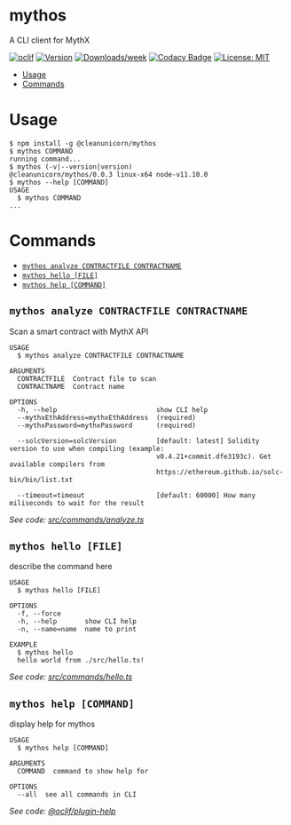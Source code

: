 mythos
======

A CLI client for MythX

[![oclif](https://img.shields.io/badge/cli-oclif-brightgreen.svg)](https://oclif.io)
[![Version](https://img.shields.io/npm/v/@cleanunicorn/mythos.svg)](https://npmjs.org/package/mythos)
[![Downloads/week](https://img.shields.io/npm/dw/mythos.svg)](https://npmjs.org/package/mythos)
[![Codacy Badge](https://api.codacy.com/project/badge/Grade/4388201afa8745d2a70b77a3a2b5b03a)](https://www.codacy.com?utm_source=github.com&amp;utm_medium=referral&amp;utm_content=cleanunicorn/mythos&amp;utm_campaign=Badge_Grade)
[![License: MIT](https://img.shields.io/badge/License-MIT-blue.svg)](https://opensource.org/licenses/MIT)

<!-- toc -->
* [Usage](#usage)
* [Commands](#commands)
<!-- tocstop -->
# Usage
<!-- usage -->
```sh-session
$ npm install -g @cleanunicorn/mythos
$ mythos COMMAND
running command...
$ mythos (-v|--version|version)
@cleanunicorn/mythos/0.0.3 linux-x64 node-v11.10.0
$ mythos --help [COMMAND]
USAGE
  $ mythos COMMAND
...
```
<!-- usagestop -->
# Commands
<!-- commands -->
* [`mythos analyze CONTRACTFILE CONTRACTNAME`](#mythos-analyze-contractfile-contractname)
* [`mythos hello [FILE]`](#mythos-hello-file)
* [`mythos help [COMMAND]`](#mythos-help-command)

## `mythos analyze CONTRACTFILE CONTRACTNAME`

Scan a smart contract with MythX API

```
USAGE
  $ mythos analyze CONTRACTFILE CONTRACTNAME

ARGUMENTS
  CONTRACTFILE  Contract file to scan
  CONTRACTNAME  Contract name

OPTIONS
  -h, --help                         show CLI help
  --mythxEthAddress=mythxEthAddress  (required)
  --mythxPassword=mythxPassword      (required)

  --solcVersion=solcVersion          [default: latest] Solidity version to use when compiling (example:
                                     v0.4.21+commit.dfe3193c). Get available compilers from
                                     https://ethereum.github.io/solc-bin/bin/list.txt

  --timeout=timeout                  [default: 60000] How many miliseconds to wait for the result
```

_See code: [src/commands/analyze.ts](https://github.com/cleanunicorn/mythos/blob/v0.0.3/src/commands/analyze.ts)_

## `mythos hello [FILE]`

describe the command here

```
USAGE
  $ mythos hello [FILE]

OPTIONS
  -f, --force
  -h, --help       show CLI help
  -n, --name=name  name to print

EXAMPLE
  $ mythos hello
  hello world from ./src/hello.ts!
```

_See code: [src/commands/hello.ts](https://github.com/cleanunicorn/mythos/blob/v0.0.3/src/commands/hello.ts)_

## `mythos help [COMMAND]`

display help for mythos

```
USAGE
  $ mythos help [COMMAND]

ARGUMENTS
  COMMAND  command to show help for

OPTIONS
  --all  see all commands in CLI
```

_See code: [@oclif/plugin-help](https://github.com/oclif/plugin-help/blob/v2.1.6/src/commands/help.ts)_
<!-- commandsstop -->
